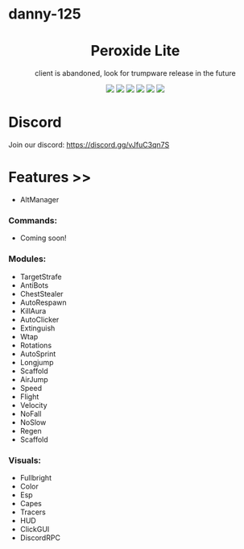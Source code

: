# danny-125

<div align="center">
	
</div>

<h1 align="center">
	Peroxide Lite
</h1>

<p align="center">
	client is abandoned, look for trumpware release in the future
</p>

<div align="center">
  <a href="https://github.com/danny-125/Peroxide/releases/latest"><img src="https://img.shields.io/github/v/release/danny-125/Peroxide"></a>
  <img src="https://img.shields.io/github/last-commit/danny-125/Peroxide">
  <img src="https://img.shields.io/github/commit-activity/m/danny-125/Peroxide">
  <img src="https://img.shields.io/github/languages/code-size/danny-125/Peroxide">
  <img src="https://img.shields.io/tokei/lines/github/danny-125/Peroxide">
  <img src="https://img.shields.io/github/downloads/danny-125/Peroxide/total">
	

</div>

# Discord
Join our discord: 
https://discord.gg/vJfuC3qn7S

# Features >>
- AltManager

### Commands:
- Coming soon!

### Modules:
- TargetStrafe
- AntiBots
- ChestStealer
- AutoRespawn
- KillAura
- AutoClicker
- Extinguish 
- Wtap
- Rotations
- AutoSprint 
- Longjump
- Scaffold
- AirJump 
- Speed
- Flight
- Velocity
- NoFall
- NoSlow
- Regen
- Scaffold

### Visuals:
- Fullbright
- Color
- Esp
- Capes 
- Tracers
- HUD
- ClickGUI
- DiscordRPC

